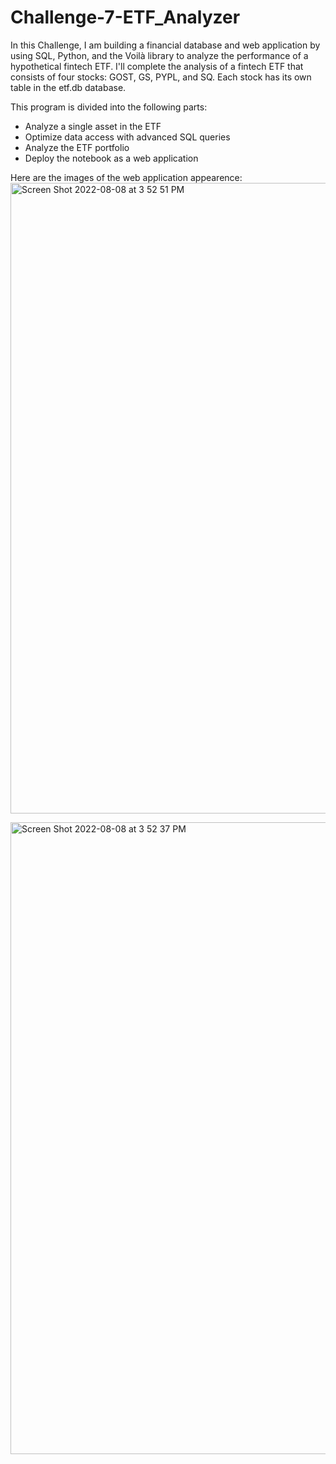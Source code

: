 # Challenge-7-ETF_Analyzer
In this Challenge, I am building a financial database and web application by using SQL, Python, and the Voilà library to analyze the performance of a hypothetical fintech ETF. I'll complete the analysis of a  fintech ETF that consists of four stocks: GOST, GS, PYPL, and SQ. Each stock has its own table in the etf.db database.

This program is divided into the following parts:
- Analyze a single asset in the ETF
- Optimize data access with advanced SQL queries
- Analyze the ETF portfolio
- Deploy the notebook as a web application

Here are the images of the web application appearence:<img width="1009" alt="Screen Shot 2022-08-08 at 3 52 51 PM" src="https://user-images.githubusercontent.com/107383254/183502646-dd8f81a4-160c-49e1-864d-0b87917dac65.png">

<img width="1011" alt="Screen Shot 2022-08-08 at 3 52 37 PM" src="https://user-images.githubusercontent.com/107383254/183502659-0b0a0436-f180-4a0c-8d1e-f9b6e93ec749.png">
